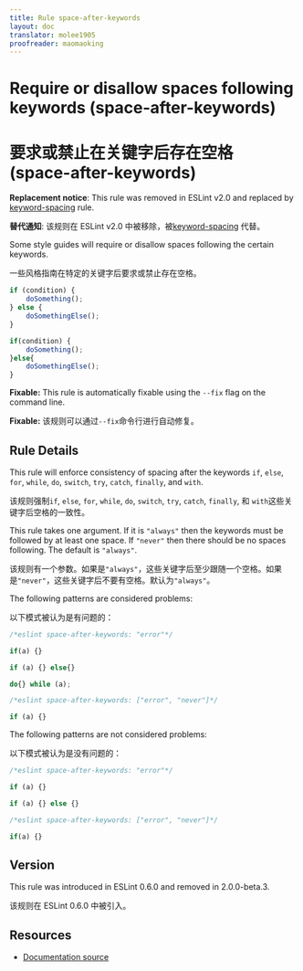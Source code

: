 ```yaml
---
title: Rule space-after-keywords
layout: doc
translator: molee1905
proofreader: maomaoking
---
```

<!-- Note: No pull requests accepted for this file. See README.md in the root directory for details. -->

# Require or disallow spaces following keywords (space-after-keywords)

# 要求或禁止在关键字后存在空格 (space-after-keywords)

**Replacement notice**: This rule was removed in ESLint v2.0 and replaced by [keyword-spacing](keyword-spacing) rule.

**替代通知**: 该规则在 ESLint v2.0 中被移除，被[keyword-spacing](keyword-spacing) 代替。

Some style guides will require or disallow spaces following the certain keywords.

一些风格指南在特定的关键字后要求或禁止存在空格。

```js
if (condition) {
    doSomething();
} else {
    doSomethingElse();
}

if(condition) {
    doSomething();
}else{
    doSomethingElse();
}
```

**Fixable:** This rule is automatically fixable using the `--fix` flag on the command line.

**Fixable:** 该规则可以通过`--fix`命令行进行自动修复。

## Rule Details

This rule will enforce consistency of spacing after the keywords `if`, `else`, `for`, `while`, `do`, `switch`, `try`, `catch`, `finally`, and `with`.

该规则强制`if`, `else`, `for`, `while`, `do`, `switch`, `try`, `catch`, `finally`, 和 `with`这些关键字后空格的一致性。

This rule takes one argument. If it is `"always"` then the keywords must be followed by at least one space. If `"never"`
then there should be no spaces following. The default is `"always"`.

该规则有一个参数。如果是`"always"`，这些关键字后至少跟随一个空格。如果是`"never"`，这些关键字后不要有空格。默认为`"always"`。

The following patterns are considered problems:

以下模式被认为是有问题的：

```js
/*eslint space-after-keywords: "error"*/

if(a) {}

if (a) {} else{}

do{} while (a);
```

```js
/*eslint space-after-keywords: ["error", "never"]*/

if (a) {}
```

The following patterns are not considered problems:

以下模式被认为是没有问题的：

```js
/*eslint space-after-keywords: "error"*/

if (a) {}

if (a) {} else {}
```

```js
/*eslint space-after-keywords: ["error", "never"]*/

if(a) {}
```

## Version

This rule was introduced in ESLint 0.6.0 and removed in 2.0.0-beta.3.

该规则在 ESLint 0.6.0 中被引入。

## Resources

* [Documentation source](https://github.com/eslint/eslint/tree/master/docs/rules/space-after-keywords.md)

